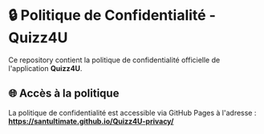 # 🔒 Politique de Confidentialité - Quizz4U

Ce repository contient la politique de confidentialité officielle de l'application **Quizz4U**.

## 🌐 Accès à la politique

La politique de confidentialité est accessible via GitHub Pages à l'adresse :
**https://santultimate.github.io/Quizz4U-privacy/**
